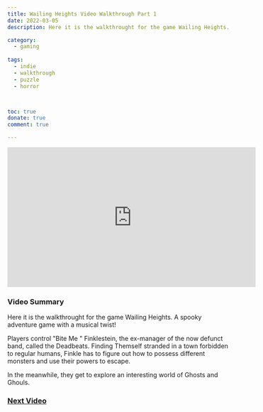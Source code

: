 ```yaml
---
title: Wailing Heights Video Walkthrough Part 1
date: 2022-03-05
description: Here it is the walkthrought for the game Wailing Heights. A spooky adventure game with a musical twist!

category: 
  - gaming
 
tags: 
  - indie
  - walkthrough
  - puzzle
  - horror



toc: true
donate: true
comment: true

---
```


<iframe width="560" height="315" src="https://www.youtube.com/embed/RkK0neYB4lc?si=j7j9PpA0afGufV0f" title="YouTube video player" frameborder="0" allow="accelerometer; autoplay; clipboard-write; encrypted-media; gyroscope; picture-in-picture; web-share" referrerpolicy="strict-origin-when-cross-origin" allowfullscreen></iframe>

### **Video Summary**

Here it is the walkthrought for the game Wailing Heights. A spooky adventure game with a musical twist!

Players control "Bite Me " Finklestein, the ex-manager of the now defunct band, called the Deadbeats. Finding Themself stranded in a town forbidden to regular humans, Finkle has to figure out how to possess different monsters and use their powers to escape.

In the meanwhile, they get to explore an interesting world of Ghosts and Ghouls.

### [Next Video](https://www.ghastlymirror.xyz/blog/wailling-heights)

